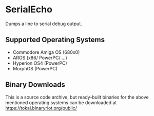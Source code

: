 SerialEcho
==========

Dumps a line to serial debug output.


Supported Operating Systems
---------------------------

* Commodore Amiga OS (680x0)
* AROS (x86/ PowerPC/ …)
* Hyperion OS4 (PowerPC)
* MorphOS (PowerPC)


Binary Downloads
----------------

This is a source code archive, but ready-built binaries for the above mentioned operating systems can be downloaded at https://tokai.binaryriot.org/public/

